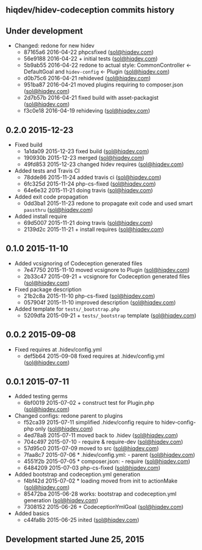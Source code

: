 hiqdev/hidev-codeception commits history
----------------------------------------

## Under development

- Changed: redone for new hidev
    - 87165a6 2016-04-22 phpcsfixed (sol@hiqdev.com)
    - 56e9188 2016-04-22 + initial tests (sol@hiqdev.com)
    - 5b9ab55 2016-04-22 redone to actual style: CommonController <- DefaultGoal and `hidev-config` <- Plugin (sol@hiqdev.com)
    - d0b75c6 2016-04-21 rehideved (sol@hiqdev.com)
    - 951ba87 2016-04-21 moved plugins requiring to composer.json (sol@hiqdev.com)
    - 2d7b57b 2016-04-21 fixed build with asset-packagist (sol@hiqdev.com)
    - f3c0e18 2016-04-19 rehideving (sol@hiqdev.com)

## 0.2.0 2015-12-23

- Fixed build
    - 1a1da09 2015-12-23 fixed build (sol@hiqdev.com)
    - 190930b 2015-12-23 merged (sol@hiqdev.com)
    - 49fd853 2015-12-23 changed hidev requires (sol@hiqdev.com)
- Added tests and Travis CI
    - 78dde86 2015-11-24 added travis ci (sol@hiqdev.com)
    - 6fc325d 2015-11-24 php-cs-fixed (sol@hiqdev.com)
    - 64e6e32 2015-11-21 doing travis (sol@hiqdev.com)
- Added exit code propagation
    - 0dd3ba1 2015-11-23 redone to propagate exit code and used smart `passthru` (sol@hiqdev.com)
- Added install require
    - 69d5007 2015-11-21 doing travis (sol@hiqdev.com)
    - 2139d2c 2015-11-21 + install requires (sol@hiqdev.com)

## 0.1.0 2015-11-10

- Added vcsignoring of Codeception generated files
    - 7e47750 2015-11-10 moved vcsignore to Plugin (sol@hiqdev.com)
    - 2b33c47 2015-09-21 + vcsignore for Codeception generated files (sol@hiqdev.com)
- Fixed package description
    - 21b2c8a 2015-11-10 php-cs-fixed (sol@hiqdev.com)
    - 057904f 2015-11-10 improved description (sol@hiqdev.com)
- Added template for `tests/_bootstrap.php`
    - 5209dfa 2015-09-21 + `tests/_bootstrap` template (sol@hiqdev.com)

## 0.0.2 2015-09-08

- Fixed requires at .hidev/config.yml
    - def5b64 2015-09-08 fixed requires at .hidev/config.yml (sol@hiqdev.com)

## 0.0.1 2015-07-11

- Added testing germs
    - 6bf0019 2015-07-02 + construct test for Plugin.php (sol@hiqdev.com)
- Changed configs: redone parent to plugins
    - f52ca39 2015-07-11 simplified .hidev/config require to hidev-config-php only (sol@hiqdev.com)
    - 4ed78a8 2015-07-11 moved back to .hidev (sol@hiqdev.com)
    - 704c497 2015-07-10 - require & require-dev (sol@hiqdev.com)
    - 57d95c0 2015-07-09 moved to src (sol@hiqdev.com)
    - 7faa8c7 2015-07-06 * .hidev/config.yml: - parent (sol@hiqdev.com)
    - 4551f2b 2015-07-05 * composer.json: - require (sol@hiqdev.com)
    - 6484209 2015-07-03 php-cs-fixed (sol@hiqdev.com)
- Added bootstrap and codeception.yml generation
    - f4bf42d 2015-07-02 * loading moved from init to actionMake (sol@hiqdev.com)
    - 85472ba 2015-06-28 works: bootstrap and codeception.yml generation (sol@hiqdev.com)
    - 7308152 2015-06-26 + CodeceptionYmlGoal (sol@hiqdev.com)
- Added basics
    - c44fa8b 2015-06-25 inited (sol@hiqdev.com)

## Development started June 25, 2015

